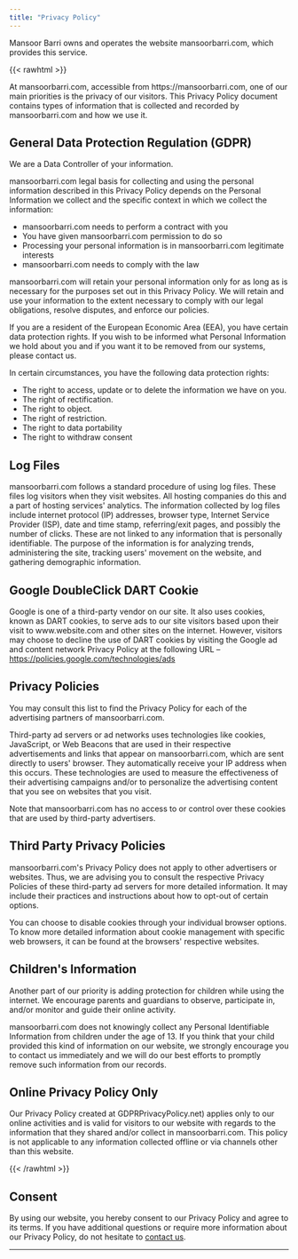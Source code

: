 ```yaml
---
title: "Privacy Policy"
---
```


Mansoor Barri owns and operates the website mansoorbarri.com, which provides this service.

{{< rawhtml >}} 
<p>At mansoorbarri.com, accessible from https://mansoorbarri.com, one of our main priorities is the privacy of our visitors. This Privacy Policy document contains types of information that is collected and recorded by mansoorbarri.com and how we use it.</p>

<h2>General Data Protection Regulation (GDPR)</h2>
<p>We are a Data Controller of your information.</p>
 
<p>mansoorbarri.com legal basis for collecting and using the personal information described in this Privacy Policy depends on the Personal Information we collect and the specific context in which we collect the information:</p>
<ul>
    <li>mansoorbarri.com needs to perform a contract with you</li>
    <li>You have given mansoorbarri.com permission to do so</li>
    <li>Processing your personal information is in mansoorbarri.com legitimate interests</li>
    <li>mansoorbarri.com needs to comply with the law</li>
</ul>
  
<p>mansoorbarri.com will retain your personal information only for as long as is necessary for the purposes set out in this Privacy Policy. We will retain and use your information to the extent necessary to comply with our legal obligations, resolve disputes, and enforce our policies.</p> 

<p>If you are a resident of the European Economic Area (EEA), you have certain data protection rights. If you wish to be informed what Personal Information we hold about you and if you want it to be removed from our systems, please contact us.</p>

<p>In certain circumstances, you have the following data protection rights:</p>
<ul>
    <li>The right to access, update or to delete the information we have on you.</li>
    <li>The right of rectification.</li> 
    <li>The right to object.</li>
    <li>The right of restriction.</li>
    <li>The right to data portability</li>
    <li>The right to withdraw consent</li>
</ul>

<h2>Log Files</h2>

<p>mansoorbarri.com follows a standard procedure of using log files. These files log visitors when they visit websites. All hosting companies do this and a part of hosting services' analytics. The information collected by log files include internet protocol (IP) addresses, browser type, Internet Service Provider (ISP), date and time stamp, referring/exit pages, and possibly the number of clicks. These are not linked to any information that is personally identifiable. The purpose of the information is for analyzing trends, administering the site, tracking users' movement on the website, and gathering demographic information.</p>


<h2>Google DoubleClick DART Cookie</h2>

<p>Google is one of a third-party vendor on our site. It also uses cookies, known as DART cookies, to serve ads to our site visitors based upon their visit to www.website.com and other sites on the internet. However, visitors may choose to decline the use of DART cookies by visiting the Google ad and content network Privacy Policy at the following URL – <a href="https://policies.google.com/technologies/ads">https://policies.google.com/technologies/ads</a></p>


<h2>Privacy Policies</h2>

<P>You may consult this list to find the Privacy Policy for each of the advertising partners of mansoorbarri.com.</p>

<p>Third-party ad servers or ad networks uses technologies like cookies, JavaScript, or Web Beacons that are used in their respective advertisements and links that appear on mansoorbarri.com, which are sent directly to users' browser. They automatically receive your IP address when this occurs. These technologies are used to measure the effectiveness of their advertising campaigns and/or to personalize the advertising content that you see on websites that you visit.</p>

<p>Note that mansoorbarri.com has no access to or control over these cookies that are used by third-party advertisers.</p>

<h2>Third Party Privacy Policies</h2>

<p>mansoorbarri.com's Privacy Policy does not apply to other advertisers or websites. Thus, we are advising you to consult the respective Privacy Policies of these third-party ad servers for more detailed information. It may include their practices and instructions about how to opt-out of certain options. </p>

<p>You can choose to disable cookies through your individual browser options. To know more detailed information about cookie management with specific web browsers, it can be found at the browsers' respective websites.</p>

<h2>Children's Information</h2>

<p>Another part of our priority is adding protection for children while using the internet. We encourage parents and guardians to observe, participate in, and/or monitor and guide their online activity.</p>

<p>mansoorbarri.com does not knowingly collect any Personal Identifiable Information from children under the age of 13. If you think that your child provided this kind of information on our website, we strongly encourage you to contact us immediately and we will do our best efforts to promptly remove such information from our records.</p>

<h2>Online Privacy Policy Only</h2>

<p>Our Privacy Policy created at GDPRPrivacyPolicy.net) applies only to our online activities and is valid for visitors to our website with regards to the information that they shared and/or collect in mansoorbarri.com. This policy is not applicable to any information collected offline or via channels other than this website.</p>


{{< /rawhtml >}} 

## Consent

By using our website, you hereby consent to our Privacy Policy and agree to its terms. If you have additional questions or require more information about our Privacy Policy, do not hesitate to [contact us](/contact-us).

-------------------------------------------------------------